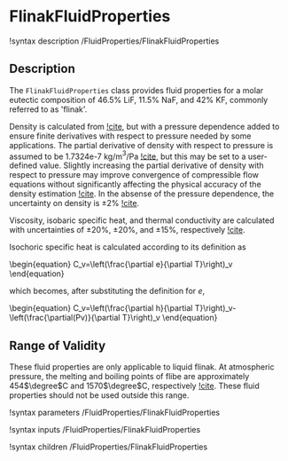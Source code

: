 # FlinakFluidProperties

!syntax description /FluidProperties/FlinakFluidProperties

## Description

The `FlinakFluidProperties` class provides fluid properties for
a molar eutectic composition of 46.5% LiF, 11.5% NaF, and 42% KF,
commonly referred to as 'flinak'.

Density is calculated from [!cite](richard), but with a pressure dependence
added to ensure finite derivatives with respect to pressure needed by some
applications. The partial derivative of density with respect to pressure is
assumed to be 1.7324e-7 kg/m$^3$/Pa [!cite](richard), but this may be set to
a user-defined value. Slightly increasing the partial derivative of density
with respect to pressure may improve convergence of compressible flow equations
without significantly affecting the physical accuracy of the density estimation
[!cite](scarlat). In the absense of the pressure dependence, the uncertainty
on density is $\pm$2% [!cite](richard).

Viscosity, isobaric specific heat, and thermal conductivity are calculated
with uncertainties of $\pm$20%, $\pm$20%, and $\pm$15%, respectively
[!cite](richard).

Isochoric specific heat is calculated according to its definition as

\begin{equation}
C_v=\left(\frac{\partial e}{\partial T}\right)_v
\end{equation}

which becomes, after substituting the definition for $e$,

\begin{equation}
C_v=\left(\frac{\partial h}{\partial T}\right)_v-\left(\frac{\partial(Pv)}{\partial T}\right)_v
\end{equation}

## Range of Validity

These fluid properties are only applicable to liquid flinak. At atmospheric
pressure, the melting and boiling points of flibe are approximately 454$\degree$C
and 1570$\degree$C, respectively [!cite](richard). These fluid properties should
not be used outside this range.

!syntax parameters /FluidProperties/FlinakFluidProperties

!syntax inputs /FluidProperties/FlinakFluidProperties

!syntax children /FluidProperties/FlinakFluidProperties
